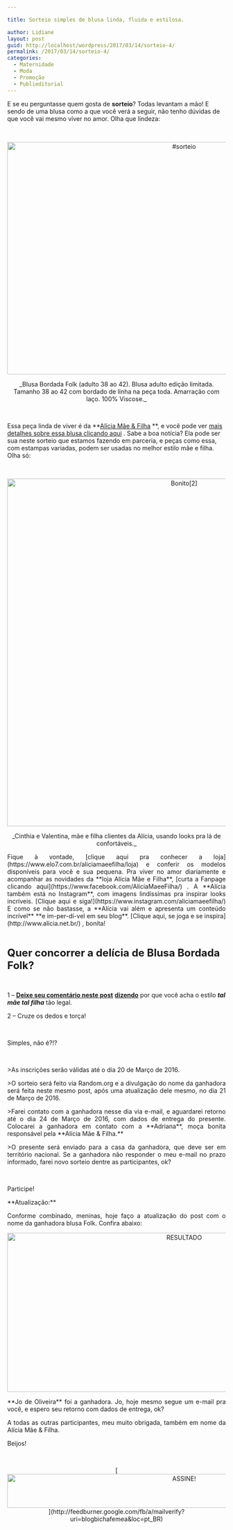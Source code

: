 ```yaml
---

title: Sorteio simples de blusa linda, fluida e estilosa.

author: Lidiane
layout: post
guid: http://localhost/wordpress/2017/03/14/sorteio-4/
permalink: /2017/03/14/sorteio-4/
categories:
  - Maternidade
  - Moda
  - Promoção
  - Publieditorial
---
```

E se eu perguntasse quem gosta de **sorteio**? Todas levantam a mão! E sendo de uma blusa como a que você verá a seguir, não tenho dúvidas de que você vai mesmo viver no amor. Olha que lindeza:

&nbsp;

<p align="center">
  <img class="alignnone size-full wp-image-13603" src="http://www.trololodemulher.com.br/blog/wp-content/uploads/2017/03/sorteio.jpg" alt="#sorteio" width="800" height="535" />
</p>

<p align="center">
  _Blusa Bordada Folk (adulto 38 ao 42). Blusa adulto edição limitada. Tamanho 38 ao 42 com bordado de linha na peça toda. Amarração com laço. 100% Viscose._
</p>

&nbsp;

Essa peça linda de viver é da **[Alícia Mãe & Filha](https://www.elo7.com.br/aliciamaeefilha/loja) **, e você pode ver [mais detalhes sobre essa blusa clicando aqui](https://www.elo7.com.br/blusa-bordada-folk-adulto-38-ao-42/dp/85E046) . Sabe a boa notícia? Ela pode ser sua neste sorteio que estamos fazendo em parceria, e peças como essa, com estampas variadas, podem ser usadas no melhor estilo mãe e filha. Olha só:

&nbsp;

<p align="center">
  <img class="alignnone size-full wp-image-13606" src="http://www.trololodemulher.com.br/blog/wp-content/uploads/2017/03/Bonito2.jpg" alt="Bonito[2]" width="800" height="800" />
</p>

<p align="center">
  _Cinthia e Valentina, mãe e filha clientes da Alícia, usando looks pra lá de confortáveis._
</p>

<p style="text-align: justify;" align="center">
  Fique à vontade, [clique aqui pra conhecer a loja](https://www.elo7.com.br/aliciamaeefilha/loja)  e conferir os modelos disponíveis para você e sua pequena. Pra viver no amor diariamente e acompanhar as novidades da **loja Alícia Mãe e Filha**, [curta a Fanpage clicando aqui](https://www.facebook.com/AliciaMaeeFilha/) . A **Alícia também está no Instagram**, com imagens lindíssimas pra inspirar looks incríveis. [Clique aqui e siga!](https://www.instagram.com/aliciamaeefilha/)  E como se não bastasse, a **Alícia vai além e apresenta um conteúdo incrível** **e im-per-dí-vel em seu blog**. [Clique aqui, se joga e se inspira](http://www.alicia.net.br/) , bonita!
</p>

&nbsp;

**<span style="font-size: x-large;">Quer concorrer a delícia de Blusa Bordada Folk?</span>**

&nbsp;

1 &#8211; **<u>Deixe seu comentário neste post</u>** **<u>dizendo</u>** por que você acha o estilo **_tal mãe tal filha_** tão legal.

2 &#8211; Cruze os dedos e torça!

&nbsp;

Simples, não é?!?

&nbsp;

<p style="text-align: justify;">
  >As inscrições serão válidas até o dia 20 de Março de 2016.
</p>

<p style="text-align: justify;">
  >O sorteio será feito via Random.org e a divulgação do nome da ganhadora será feita neste mesmo post, após uma atualização dele mesmo, no dia 21 de Março de 2016.
</p>

<p style="text-align: justify;">
  >Farei contato com a ganhadora nesse dia via e-mail, e aguardarei retorno até o dia 24 de Março de 2016, com dados de entrega do presente. Colocarei a ganhadora em contato com a **Adriana**, moça bonita responsável pela **Alícia Mãe & Filha.**
</p>

<p style="text-align: justify;">
  >O presente será enviado para a casa da ganhadora, que deve ser em território nacional. Se a ganhadora não responder o meu e-mail no prazo informado, farei novo sorteio dentre as participantes, ok?
</p>

&nbsp;

Participe!

<p align="justify">
  **Atualização:**
</p>

<p align="justify">
  Conforme combinado, meninas, hoje faço a atualização do post com o nome da ganhadora blusa Folk. Confira abaixo:
</p>

<p align="center">
  <img class="alignnone size-full wp-image-13643" src="http://www.trololodemulher.com.br/blog/wp-content/uploads/2017/03/RESULTADO.jpg" alt="RESULTADO" width="800" height="366" />
</p>

<p align="justify">
  **Jo de Oliveira** foi a ganhadora. Jo, hoje mesmo segue um e-mail pra você, e espero seu retorno com dados de entrega, ok?
</p>

<p align="justify">
  A todas as outras participantes, meu muito obrigada, também em nome da Alícia Mãe & Filha.
</p>

<p align="justify">
  Beijos!
</p>

&nbsp;

<p align="center">
  [<img class="alignnone size-full wp-image-10439" src="http://www.trololodemulher.com.br/blog/wp-content/uploads/2014/09/ASSINE.png" alt="ASSINE!" width="800" height="78" />](http://feedburner.google.com/fb/a/mailverify?uri=blogbichafemea&loc=pt_BR) 
</p>

&nbsp;

&nbsp;